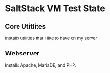 # SaltStack VM Test State

## Core Utitlites
Installs utilities that I like to have on my server

## Webserver
Installs Apache, MariaDB, and PHP.
